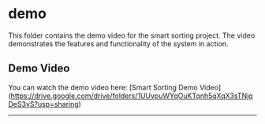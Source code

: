 # demo

This folder contains the demo video for the smart sorting project. The video demonstrates the features and functionality of the system in action.

## Demo Video

You can watch the demo video here:
[Smart Sorting Demo Video]
(https://drive.google.com/drive/folders/1UUvpuWYqOuKTqnh5qXqX3sTNjqDeS3vS?usp=sharing)

---
